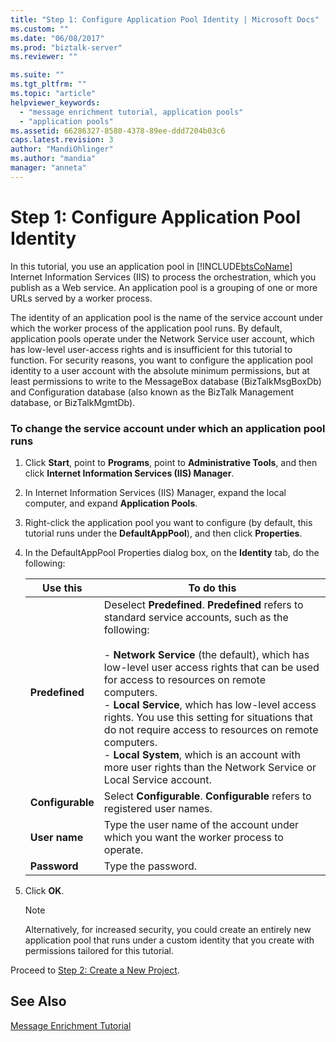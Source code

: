 ```yaml
---
title: "Step 1: Configure Application Pool Identity | Microsoft Docs"
ms.custom: ""
ms.date: "06/08/2017"
ms.prod: "biztalk-server"
ms.reviewer: ""

ms.suite: ""
ms.tgt_pltfrm: ""
ms.topic: "article"
helpviewer_keywords: 
  - "message enrichment tutorial, application pools"
  - "application pools"
ms.assetid: 66286327-8580-4378-89ee-ddd7204b03c6
caps.latest.revision: 3
author: "MandiOhlinger"
ms.author: "mandia"
manager: "anneta"
---
```

# Step 1: Configure Application Pool Identity
In this tutorial, you use an application pool in [!INCLUDE[btsCoName](../../includes/btsconame-md.md)] Internet Information Services (IIS) to process the orchestration, which you publish as a Web service. An application pool is a grouping of one or more URLs served by a worker process.  
  
 The identity of an application pool is the name of the service account under which the worker process of the application pool runs. By default, application pools operate under the Network Service user account, which has low-level user-access rights and is insufficient for this tutorial to function. For security reasons, you want to configure the application pool identity to a user account with the absolute minimum permissions, but at least permissions to write to the MessageBox database (BizTalkMsgBoxDb) and Configuration database (also known as the BizTalk Management database, or BizTalkMgmtDb).  
  
### To change the service account under which an application pool runs  
  
1.  Click **Start**, point to **Programs**, point to **Administrative Tools**, and then click **Internet Information Services (IIS) Manager**.  
  
2.  In Internet Information Services (IIS) Manager, expand the local computer, and expand **Application Pools**.  
  
3.  Right-click the application pool you want to configure (by default, this tutorial runs under the **DefaultAppPool**), and then click **Properties**.  
  
4.  In the DefaultAppPool Properties dialog box, on the **Identity** tab, do the following:  
  
    |Use this|To do this|  
    |--------------|----------------|  
    |**Predefined**|Deselect **Predefined**. **Predefined** refers to standard service accounts, such as the following:<br /><br /> -   **Network Service** (the default), which has low-level user access rights that can be used for access to resources on remote computers.<br />-   **Local Service**, which has low-level access rights. You use this setting for situations that do not require access to resources on remote computers.<br />-   **Local System**, which is an account with more user rights than the Network Service or Local Service account.|  
    |**Configurable**|Select **Configurable**. **Configurable** refers to registered user names.|  
    |**User name**|Type the user name of the account under which you want the worker process to operate.|  
    |**Password**|Type the password.|  
  
5.  Click **OK**.  
  
    > [!NOTE]
    >  Alternatively, for increased security, you could create an entirely new application pool that runs under a custom identity that you create with permissions tailored for this tutorial.  
  
 Proceed to [Step 2: Create a New Project](../../adapters-and-accelerators/accelerator-hl7/step-2-create-a-new-project.md).  
  
## See Also  
 [Message Enrichment Tutorial](../../adapters-and-accelerators/accelerator-hl7/message-enrichment-tutorial.md)